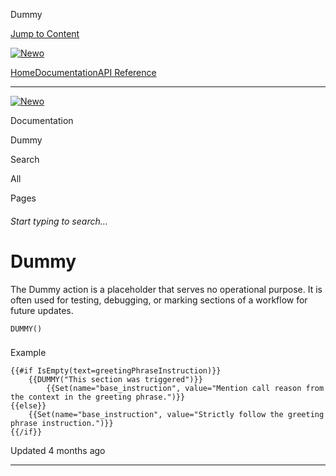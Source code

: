 Dummy

[Jump to Content](#content)

[![Newo](https://files.readme.io/895bdeef8322f081f6d0f4507a17e414930dfddfddf1de452f458dc00698ca84-small-svgviewer-png-output_9.png)](/)

[Home](/)[Documentation](/docs)[API Reference](/reference)

* * *

[![Newo](https://files.readme.io/895bdeef8322f081f6d0f4507a17e414930dfddfddf1de452f458dc00698ca84-small-svgviewer-png-output_9.png)](/)

Documentation

Dummy

Search

All

Pages

###### Start typing to search…

# Dummy

The Dummy action is a placeholder that serves no operational purpose. It is often used for testing, debugging, or marking sections of a workflow for future updates.

```
DUMMY()
```

### 

Example

[](#example)

```
{{#if IsEmpty(text=greetingPhraseInstruction)}}
    {{DUMMY("This section was triggered")}}
		{{Set(name="base_instruction", value="Mention call reason from the context in the greeting phrase.")}}
{{else}}
    {{Set(name="base_instruction", value="Strictly follow the greeting phrase instruction.")}}
{{/if}}
```

Updated 4 months ago

* * *
